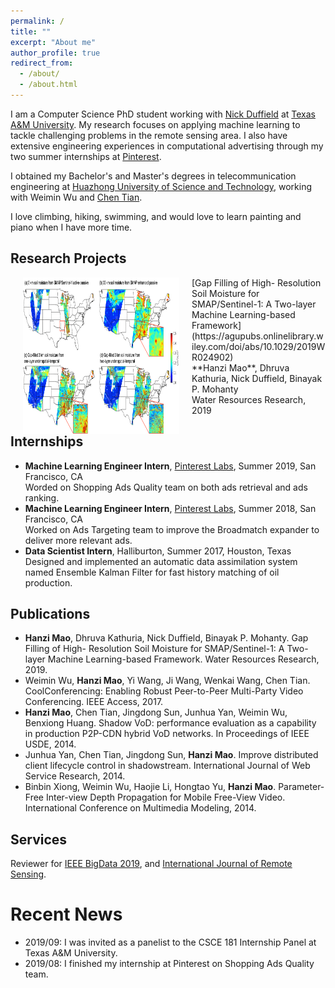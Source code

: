 ```yaml
---
permalink: /
title: ""
excerpt: "About me"
author_profile: true
redirect_from: 
  - /about/
  - /about.html
---
```


I am a Computer Science PhD student working with [Nick Duffield](https://nickduffield.net/) at [Texas A&M University](https://www.tamu.edu/). My research focuses on applying machine learning to tackle challenging problems in the remote sensing area. I also have extensive engineering experiences in computational advertising through my two summer internships at [Pinterest](https://www.pinterest.com/).

I obtained my Bachelor's and Master's degrees in telecommunication engineering at [Huazhong University of Science and Technology](http://english.hust.edu.cn/), working with Weimin Wu and [Chen Tian](https://cs.nju.edu.cn/tianchen/). 

I love climbing, hiking, swimming, and would love to learn painting and piano when I have more time. 

## Research Projects
<img align="left" width="250" height="250" src="/images/Fig22.png" hspace="20">
[Gap Filling of High- Resolution Soil Moisture for SMAP/Sentinel-1: A Two-layer Machine Learning-based Framework](https://agupubs.onlinelibrary.wiley.com/doi/abs/10.1029/2019WR024902)<br/>
**Hanzi Mao**, Dhruva Kathuria, Nick Duffield, Binayak P. Mohanty<br/>
Water Resources Research, 2019

## Internships
* **Machine Learning Engineer Intern**, [Pinterest Labs](https://labs.pinterest.com/), Summer 2019, San Francisco, CA<br/>
Worded on Shopping Ads Quality team on both ads retrieval and ads ranking.
* **Machine Learning Engineer Intern**, [Pinterest Labs](https://labs.pinterest.com/), Summer 2018, San Francisco, CA<br/>
Worked on Ads Targeting team to improve the Broadmatch expander to deliver more relevant ads.
* **Data Scientist Intern**, Halliburton, Summer 2017, Houston, Texas<br/>
Designed and implemented an automatic data assimilation system named Ensemble Kalman Filter for fast history matching of oil production. 

## Publications
* **Hanzi Mao**, Dhruva Kathuria, Nick Duffield, Binayak P. Mohanty. Gap Filling of High- Resolution Soil Moisture for SMAP/Sentinel-1: A Two-layer Machine Learning-based Framework. Water Resources Research, 2019.
* Weimin Wu, **Hanzi Mao**, Yi Wang, Ji Wang, Wenkai Wang, Chen Tian. CoolConferencing: Enabling Robust Peer-to-Peer Multi-Party Video Conferencing. IEEE Access, 2017.
* **Hanzi Mao**, Chen Tian, Jingdong Sun, Junhua Yan, Weimin Wu, Benxiong Huang. Shadow VoD: performance evaluation as a capability in production P2P-CDN hybrid VoD networks. In Proceedings of IEEE USDE, 2014.
* Junhua Yan, Chen Tian, Jingdong Sun, **Hanzi Mao**. Improve distributed client lifecycle control in shadowstream. International Journal of Web Service Research, 2014.
* Binbin Xiong, Weimin Wu, Haojie Li, Hongtao Yu, **Hanzi Mao**. Parameter-Free Inter-view Depth Propagation for Mobile Free-View Video. International Conference on Multimedia Modeling, 2014.

## Services
Reviewer for [IEEE BigData 2019](http://bigdataieee.org/BigData2019/), and
[International Journal of Remote Sensing](https://www.tandfonline.com/loi/tres20).

Recent News
======
* 2019/09: I was invited as a panelist to the CSCE 181 Internship Panel at Texas A&M University.
* 2019/08: I finished my internship at Pinterest on Shopping Ads Quality team. 

